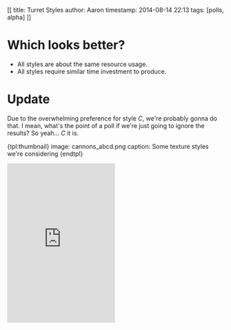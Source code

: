 [[
title: Turret Styles
author: Aaron
timestamp: 2014-08-14 22:13
tags: [polls, alpha]
]]

# Which looks better? 

* All styles are about the same resource usage.
* All styles require similar time investment to produce.

# Update

Due to the overwhelming preference for style *C*, we're probably gonna do that. I mean, what's the point of a poll if we're just going to ignore the results? So yeah... *C* it is.

{tpl:thumbnail}
image: cannons_abcd.png
caption: Some texture styles we're considering
{endtpl}

<div class="text-center">
<iframe src="http://files.quizsnack.com/iframe/embed.html?hash=qtjiwifn&width=250&height=370&wmode=transparent&t=1408039680&width=250&height=370" width="250" height="370" seamless="seamless" scrolling="no" frameborder="0" allowtransparency="true" style="margin: auto;"></iframe>
</div>
